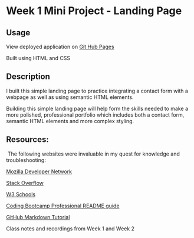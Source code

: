 # Week 1 Mini Project - Landing Page

## Usage

View deployed application on [Git Hub Pages](https://jazzberriess.github.io/wk-1-mini-proj-landing-page)

Built using HTML and CSS

## Description

I built this simple landing page to practice integrating a contact form with a webpage as well as using semantic HTML elements.

Building this simple landing page will help form the skills needed to make a more polished, professional portfolio which includes both a contact form, semantic HTML elements and more complex styling.

## Resources:

​
The following websites were invaluable in my quest for knowledge and troubleshooting:

[Mozilla Developer Network](https://developer.mozilla.org/en-US/)

[Stack Overflow](https://stackoverflow.com)

[W3 Schools](https://www.w3schools.com)

[Coding Bootcamp Professional README guide](https://coding-boot-camp.github.io/full-stack/github/professional-readme-guide)

[GitHub Markdown Tutorial](https://docs.github.com/en/get-started/writing-on-github/getting-started-with-writing-and-formatting-on-github/basic-writing-and-formatting-syntax)

Class notes and recordings from Week 1 and Week 2
